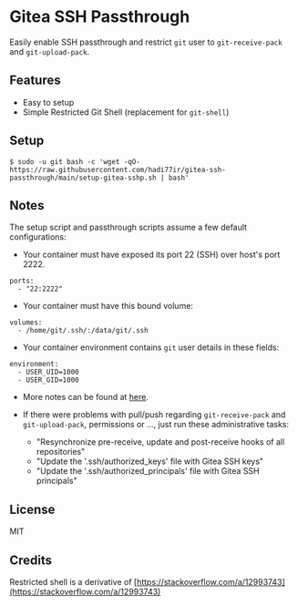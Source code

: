 # Gitea SSH Passthrough

Easily enable SSH passthrough and restrict `git` user to `git-receive-pack` and `git-upload-pack`.

## Features

- Easy to setup
- Simple Restricted Git Shell (replacement for `git-shell`)

## Setup

```
$ sudo -u git bash -c 'wget -qO- https://raw.githubusercontent.com/hadi77ir/gitea-ssh-passthrough/main/setup-gitea-sshp.sh | bash'
```

## Notes

The setup script and passthrough scripts assume a few default configurations:

- Your container must have exposed its port 22 (SSH) over host's port 2222.

```
ports:
  - "22:2222"
```

- Your container must have this bound volume:

```
volumes:
  - /home/git/.ssh/:/data/git/.ssh
```

- Your container environment contains `git` user details in these fields:

```
environment:
  - USER_UID=1000
  - USER_GID=1000
```

- More notes can be found at [here](https://docs.gitea.io/en-us/install-with-docker/#ssh-container-passthrough).

- If there were problems with pull/push regarding `git-receive-pack` and `git-upload-pack`, permissions or ..., just run these administrative tasks:
  - "Resynchronize pre-receive, update and post-receive hooks of all repositories"
  - "Update the '.ssh/authorized_keys' file with Gitea SSH keys"
  - "Update the '.ssh/authorized_principals' file with Gitea SSH principals"

## License

MIT

## Credits

Restricted shell is a derivative of [https://stackoverflow.com/a/12993743](https://stackoverflow.com/a/12993743)
